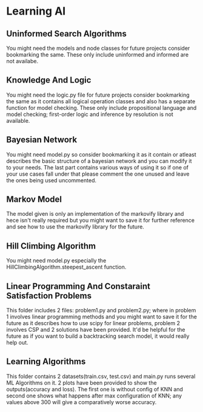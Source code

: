 # Learning AI
## Uninformed Search Algorithms
You might need the models and node classes for future projects consider bookmarking the same. These only include uninformed and informed are not availabe.

## Knowledge And Logic
You might need the logic.py file for future projects consider bookmarking the same as it contains all logical operation classes and also has a separate function for model checking. These only include propositional language and model checking; first-order logic and inference by resolution is not available.

## Bayesian Network
You might need model.py so consider bookmarking it as it contain or atleast describes the basic structure of a bayesian network and you can modify it to your needs. The last part contains various ways of using it so if one of your use cases fall under that please comment the one unused and leave the ones being used uncommented.

## Markov Model
The model given is only an implementation of the markovify library and hece isn't really required but you might want to save it for further reference and see how to use the markovify library for the future.

## Hill Climbing Algorithm
You might need model.py especially the HillClimbingAlgorithm.steepest_ascent function.

## Linear Programming And Constaraint Satisfaction Problems
This folder includes 2 files: problem1.py and problem2.py; where in problem 1 involves linear programming methods and you might want to save it for the future as it describes how to use scipy for linear problems, problem 2 involves CSP and 2 solutions have been provided. It'd be helpful for the future as if you want to build a backtracking search model, it would really help out.

## Learning Algorithms
This folder contains 2 datasets(train.csv, test.csv) and main.py runs several ML Algorithms on it. 2 plots have been provided to show the outputs(accuracy and loss). The first one is without config of KNN and second one shows what happens after max configuration of KNN; any values above 300 will give a comparatively worse accuracy. 
